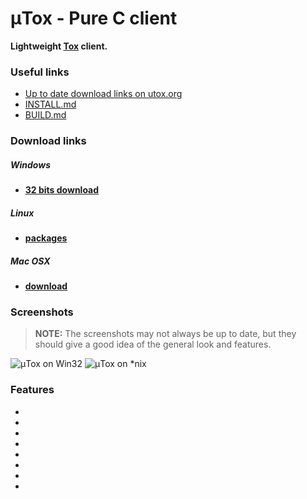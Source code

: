 # μTox - Pure C client
**Lightweight [Tox](https://github.com/irungentoo/ProjectTox-Core) client.**

### Useful links
- [Up to date download links on utox.org](http://utox.org)
- [INSTALL.md](https://github.com/notsecure/uTox/blob/master/docs/INSTALL.md)
- [BUILD.md](https://github.com/notsecure/uTox/blob/master/docs/BUILD.md)

### Download links
##### **Windows**
- [**32 bits download**](https://github.com/notsecure/utox-update/releases/download/latest/utox_runner.zip)

##### **Linux**
- [**packages**](https://wiki.tox.chat/binaries#gnulinux)

##### **Mac OSX**
- [**download**](https://zodiaclabs.org/storage/c1/uTox-0.3.2.dmg)

### Screenshots
> **NOTE:** 
> The screenshots may not always be up to date, but they should give a good idea of the general look and features.

![μTox on Win32](https://raw.github.com/notsecure/uTox/master/images/uTox-win32.png "μTox running on Windows 8")
![μTox on *nix](https://raw.github.com/notsecure/uTox/master/images/uTox-xlib.png "μTox running on lubuntu")

### Features
-
-
-
-
-
-
-
-
